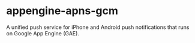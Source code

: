appengine-apns-gcm
==================

A unified push service for iPhone and Android push notifications that runs on Google App Engine (GAE).